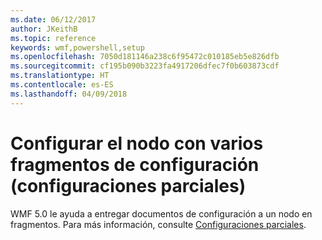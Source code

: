 ```yaml
---
ms.date: 06/12/2017
author: JKeithB
ms.topic: reference
keywords: wmf,powershell,setup
ms.openlocfilehash: 7050d181146a238c6f95472c010185eb5e826dfb
ms.sourcegitcommit: cf195b090b3223fa4917206dfec7f0b603873cdf
ms.translationtype: HT
ms.contentlocale: es-ES
ms.lasthandoff: 04/09/2018
---
```

# <a name="configure-node-with-multiple-configuration-fragments-partial-configurations"></a>Configurar el nodo con varios fragmentos de configuración (configuraciones parciales)

WMF 5.0 le ayuda a entregar documentos de configuración a un nodo en fragmentos. Para más información, consulte [Configuraciones parciales](https://msdn.microsoft.com/powershell/dsc/partialconfigs).